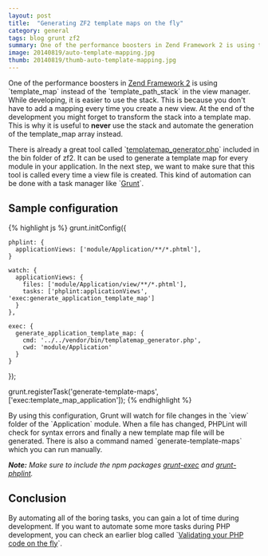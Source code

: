 ```yaml
---
layout: post
title:  "Generating ZF2 template maps on the fly"
category: general
tags: blog grunt zf2
summary: One of the performance boosters in Zend Framework 2 is using template_map instead of template_path_stack in the view manager. While developing, it is easier to use the stack. This is because you don't have to add a mapping every time you create a new view. At the end of the development you might forget to transform the stack into a template map. This is why it is useful to <strong>never</strong> use the stack and automate the generation of the template_map array instead.
image: 20140819/auto-template-mapping.jpg
thumb: 20140819/thumb-auto-template-mapping.jpg
---
```


<p>
    One of the performance boosters in
     <a href="http://framework.zend.com/" target="_blank">Zend Framework 2</a>
     is using `template_map` instead of the `template_path_stack` in the view manager.
     While developing, it is easier to use the stack.
     This is because you don't have to add a mapping every time you create a new view.
     At the end of the development you might forget to transform the stack into a template map.
     This is why it is useful to <strong>never</strong> use the stack and automate the generation of the template_map array instead.
</p>
<p>
    There is already a great tool called
     `<a href="https://github.com/zendframework/zf2/blob/master/bin/templatemap_generator.php" target="_blank">templatemap_generator.php</a>`
     included in the bin folder of zf2.
     It can be used to generate a template map for every module in your application.
     In the next step, we want to make sure that this tool is called every time a view file is created.
     This kind of automation can be done with a task manager like
     `<a href="http://gruntjs.com/" target="_blank">Grunt</a>`.
</p>

## Sample configuration

{% highlight js %}
grunt.initConfig({

    phplint: {
      applicationViews: ['module/Application/**/*.phtml'],
    }

    watch: {
      applicationViews: {
        files: ['module/Application/view/**/*.phtml'],
        tasks: ['phplint:applicationViews', 'exec:generate_application_template_map']
      }
    },

    exec: {
      generate_application_template_map: {
        cmd: '../../vendor/bin/templatemap_generator.php',
        cwd: 'module/Application'
      }
    }

});

grunt.registerTask('generate-template-maps', ['exec:template_map_application']);
{% endhighlight %}

<p>
    By using this configuration, Grunt will watch for file changes in the `view` folder of the `Application` module.
     When a file has changed, PHPLint will check for syntax errors and finally a new template map file will be generated.
     There is also a command named `generate-template-maps` which you can run manually.
</p>

<p>
    <em>
        <strong>Note:</strong>
        Make sure to include the npm packages
        <a href="https://www.npmjs.org/package/grunt-exec" target="_blank">grunt-exec</a>
        and
        <a href="https://npmjs.org/package/grunt-phplint" target="_blank">grunt-phplint</a>.
    </em>
</p>

## Conclusion

<p>
    By automating all of the boring tasks, you can gain a lot of time during development.
     If you want to automate some more tasks during PHP development, you can check an earlier blog called
     `<a href="http://veewee.github.io/blog/validating-your-php-code-on-the-fly/">Validating your PHP code on the fly</a>`.
</p>